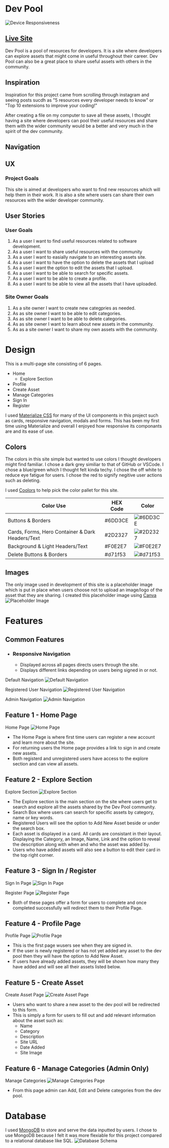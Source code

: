 # Dev Pool
![Device Responsiveness](static/images/README-images/am-i-responsive-dev-pool.png)

## [Live Site](https://dev-pool-ci.herokuapp.com/)

Dev Pool is a pool of resources for developers. It is a site where developers can explore assets that might come in useful throughout their career. Dev Pool can also be a great place to share useful assets with others in the community.

## Inspiration
Inspiration for this project came from scrolling through instagram and seeing posts sucdh as "5 resources every developer needs to know" or "Top 10 extensions to improve your coding!"

After creating a file on my computer to save all these assets, I thought having a site where developers can pool their useful resources and share them with the wider community would be a better and very much in the spirit of the dev community.

## Navigation

## UX
### Project Goals
This site is aimed at developers who want to find new resources which will help them in their work. It is also a site where users can share their own resources with the wider developer community.

## User Stories
### User Goals
1. As a user I want to find useful resources related to software development.
2. As a user I want to share useful resources with the community
3. As a user I want to easially navigate to an interesting assets site.
4. As a user I want to have the option to delete the  assets that I upload
5. As a user I want the option to edit the assets that I upload.
6. As a user I want to be able to search for specific assets.
7. As a user I want to be able to create a profile.
8. As a user I want to be able to view all the assets that I have uploaded.

### Site Owner Goals
1. As a site owner I want to create new categpries as needed.
2. As as site owner I want to be able to edit categories.
3. As as site owner I want to be able to delete categories.
4. As as site owner I want to learn about new assets in the community.
5. As as a site owner I want to share my own assets with the community.

# Design
This is a multi-page site consisting of 6 pages.
- Home
    - Explore Section
- Profile
- Create Asset
- Manage Categories
- Sign In
- Register

I used [Materialize CSS](https://materializecss.com/) for many of the UI components in this project such as cards, responsive navigation, modals and forms. This has been my first time using Materialize and overall I enjoyed how responsive its componants are and its ease of use.

## Colors
The colors in this site simple but wanted to use colors I thought developers might find familiar. I chose a dark grey similiar to that of GitHub or VSCode. I chose a blue/green which I thought felt kinda techy. I chose the off white to reduce eye fatigue for users. I chose the red to signify negitive user actions such as deleting.

I used [Coolors](https://coolors.co/) to help pick the color pallet for this site.

| Color Use  | HEX Code  | Color  |
|------------|-----------|--------|
|Buttons & Borders | #6DD3CE | ![#6DD3CE](https://via.placeholder.com/15/6DD3CE/000000?text=+) |
|Cards, Forms, Hero Container & Dark Headers/Text | #2D2327 | ![#2D2327](https://via.placeholder.com/15/2D2327/000000?text=+) |
|Background & Light Headers/Text | #F0E2E7 | ![#F0E2E7](https://via.placeholder.com/15/F0E2E7/000000?text=+) |
|Delete Buttons & Borders | #d71f53 | ![#d71f53](https://via.placeholder.com/15/d71f53/000000?text=+) |

## Images
The only image used in development of this site is a placeholder image which is put in place when users choose not to upload an image/logo of the asset that they are sharing. I created this placeholder image using [Canva](https://www.canva.com/)
![Placeholder Image](static/images/DP_image_placeholder_black.png)

# Features

## Common Features
- ### Responsive Navigation
    - Displayed across all pages directs users through the site.
    - Displays different links depending on users being signed in or not.

Default Navigation
![Default Navigation](static/images/README-images/default-nav.png)

Registered User Navigation
![Registered User Navigation](static/images/README-images/registered-user-nav.png)

Admin Navigation
![Admin Navigation](static/images/README-images/admin-nav.png)

## Feature 1 - Home Page

Home Page
![Home Page](static/images/README-images/home-page.png)
- The Home Page is where first time users can register a new account and learn more about the site.
- For returning users the Home page provides a link to sign in and create new assets.
- Both registerd and unregistered users have access to the explore section and can view all assets.

## Feature 2 - Explore Section

Explore Section
![Explore Section](static/images/README-images/explore-page.png)

- The Explore section is the main section on the site where users get to search and explore all the assets shared by the Dev Pool community.
- Search Box where users can search for specific assets by category, name or key words. 
- Registered Users will see the option to Add New Asset beside or under the search box.
- Each asset is displayed in a card. All cards are consistant in their layout. Displaying the Category, an Image, Name, Link and the option to reveal the description along with when and who the asset was added by.
- Users who have added assets will also see a button to edit their card in the top right corner.

## Feature 3 - Sign In / Register

Sign In Page
![Sign In Page](static/images/README-images/sign-in.png)

Register Page
![Register Page](static/images/README-images/register.png)

- Both of these pages offer a form for users to complete and once completed successfully will redirect them to their Profile Page.

## Feature 4 - Profile Page

Profile Page
![Profile Page](static/images/README-images/profile-page.png)

- This is the first page wusers see when they are signed in.
- If the user is newly registered or has not yet added any asset to the dev pool then they will have the option to Add New Asset. 
- If users have already added assets, they will be shown how many they have added and will see all their assets listed below.

## Feature 5 - Create Asset

Create Asset Page
![Create Asset Page](static/images/README-images/create-asset-page.png)

- Users who want to share a new asset to the dev pool will be redirected to this form.
- This is simply a form for users to fill out and add relevant information about the asset such as:
    - Name
    - Category
    - Description
    - Site URL
    - Date Added
    - Site Image

## Feature 6 - Manage Categories (Admin Only)

Manage Categories
![Manage Categories Page](static/images/README-images/manage-categories.png)

- From this page admin can Add, Edit and Delete categories from the dev pool.

# Database
I used [MongoDB](https://www.mongodb.com/) to store and serve the data inputted by users. I chose to use MongoDB because I felt it was more flexiable for this project compared to a relational database like SQL.
![Database Schema](static/images/README-images/database-schema.png)
